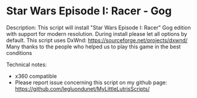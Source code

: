 # Star Wars Episode I: Racer - Gog

Description:
This script will install "Star Wars Episode I: Racer" Gog edition with support for modern resolution.
During install please let all options by default.
This script uses DxWnd: https://sourceforge.net/projects/dxwnd/
Many thanks to the people who helped us to play this game in the best conditions

Technical notes:
- x360 compatible
- Please report issue concerning this script on my github page:
https://github.com/legluondunet/MyLittleLutrisScripts/
